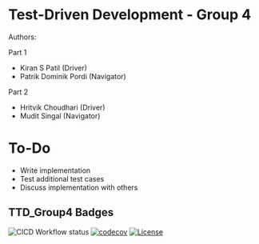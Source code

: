 # Test-Driven Development - Group 4
Authors:

Part 1 
- Kiran S Patil (Driver)
- Patrik Dominik Pordi (Navigator)

Part 2
- Hritvik Choudhari (Driver)
- Mudit Singal (Navigator)

# To-Do
- Write implementation
- Test additional test cases
- Discuss implementation with others

## TTD_Group4 Badges
![CICD Workflow status](https://github.com/kirangit27/TDD_Group4/actions/workflows/run-unit-test-and-upload-codecov.yml/badge.svg) [![codecov](https://codecov.io/gh/kirangit27/TDD_Group4/branch/main/graph/badge.svg)](https://codecov.io/gh/kirangit27/TDD_Group4) [![License](https://img.shields.io/badge/license-MIT-blue.svg)](LICENSE)


